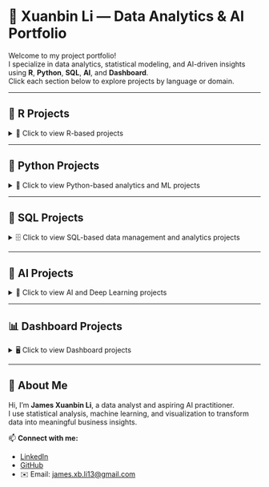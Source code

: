# 🌟 Xuanbin Li — Data Analytics & AI Portfolio

Welcome to my project portfolio!  
I specialize in data analytics, statistical modeling, and AI-driven insights using **R**, **Python**, **SQL**, **AI**, and **Dashboard**.  
Click each section below to explore projects by language or domain.

---

## 🧮 R Projects
<details>
<summary>📘 Click to view R-based projects</summary>

---

### [R-Project 1: Superstore Sales Performance Analysis & Forecasting](https://github.com/FANXYBIN/Project1_Superstore_Dataset)

<details>
<summary>🗂️ Click to view project details</summary>

This project analyzed a global superstore dataset (2011–2014) using R to explore business performance and forecast future sales and profit trends.

* **Dataset:** Superstore dataset from Kaggle (2011–2014), containing sales, profit, discounts, and shipping details across multiple regions and categories.  
* **Tools:** R (tidyverse, forecast, corrplot, treemap, data.table)  
* **Techniques:** Data cleaning, visualization (bar, pie, scatter, box, treemap), correlation analysis, and ARIMA time series forecasting.  
* **Key Insights:**  
  - APAC market and Central region achieved the highest sales and profit.  
  - "Phones" under *Technology* had the highest sales, while *Tables* incurred losses.  
  - Profit negatively correlated with Discount.  
  - ARIMA forecast predicted a continued increase in 2015 sales and profit.  
* **Result:** Provided data-driven insights into regional and category-level performance and built an ARIMA model for forecasting next-year trends.  

---

### 📈 Sample Visualizations

**ARIMA Forecast for Next Year (Profit)**  
![](images/ARIMA%20forecast%20for%20Profit.png)

**ARIMA Forecast for Next Year (Sales)**  
![](images/ARIMA%20forecast%20for%20Sales.png)

</details>

---

### [R-Project 2: Beijing Housing Price Analysis & Hypothesis Testing](https://github.com/FANXYBIN/Project2_Beijing_Housing_Price_Dataset)
<details>
<summary>🗂️ Click to view project details</summary>

This project analyzes housing prices in Beijing using R. The goal was to understand key factors influencing house prices and test hypotheses about housing market trends between 2016 and 2017.

* **Dataset:** Housing Price in Beijing dataset from Kaggle (318,851 observations, 26 features).  
* **Tools:** R (tidyverse, ggplot2, corrplot, dplyr, stats).  
* **Techniques:** Data cleaning, visualization (histograms, scatterplots, boxplots, correlation plots), and hypothesis testing (one-sample and two-sample t-tests).  
* **Key Insights:**  
  - Total price strongly correlated with house area, community average, and number of rooms.  
  - Houses near subways or with elevators tend to have higher average prices.  
  - “Bungalows” are the most expensive building type, while “Towers” are more affordable.  
  - Average housing prices increased significantly from 2016 to 2017.  
* **Result:** Provided data-driven insights into how structural and locational factors affect housing prices in Beijing and validated findings through statistical hypothesis testing.

---

### 📈 Sample Visualizations

**Boxplots: Price vs Building Type & Structure**  
![Boxplot Building Type](images/boxplot_buildingtype.png)  
![Boxplot Building Structure](images/boxplot_buildingstructure.png)

**Correlation Among Key Variables**  
![Correlation Plot](images/corrplot_features.png)

**Average Monthly Housing Price**  
![Average Price by Month](images/avg_price_by_month.png)

</details>

</details>

---

## 🐍 Python Projects
<details>
<summary>📗 Click to view Python-based analytics and ML projects</summary>

---

### [P-Project 1: Seoul Bike Sharing Demand Prediction](https://github.com/FANXYBIN/P-Project1-Seoul-Bike-Sharing-Dataset)
<details>
<summary>🗂️ Click to view project details</summary>

This project applied machine learning models to the Seoul Bike Sharing dataset to predict rental demand based on weather and temporal conditions. The analysis aimed to help optimize bike distribution, adjust operations during weather changes, and identify seasonal rental trends.

* **Dataset:** Seoul Bike Sharing Demand Dataset (UCI Machine Learning Repository, 8760 rows × 14 features).  
* **Tools:** Python (pandas, scikit-learn, seaborn, matplotlib, statsmodels).  
* **Techniques:** Data preprocessing, visualization (histogram, scatterplot, line plot, correlation heatmap), and supervised learning (SVM, Gradient Boosting, Random Forest, and Multiple Linear Regression).  
* **Key Findings:**  
  - **Peak demand** at 8 AM and 6 PM (commuting hours).  
  - **Temperature (15 – 30 °C)** positively affects rentals; **rainfall, humidity, and wind speed** reduce them.  
  - **Summer** records the highest rental activity, followed by spring and autumn.  
* **Models Evaluated:**  
  - **SVM:** Accuracy = 78.99%, Precision = 77.67%, Recall = 78.99%, F1 = 77.93%.  
  - **Gradient Boosting:** Accuracy = 79.83%, F1 = 79.20%.  
  - **Random Forest:** Accuracy = 80.02%, F1 = 79.50%.  
  - **Multiple Linear Regression:** R² = 0.473, F-statistic = 609.8 (significant predictors: hour, temperature, humidity, rainfall).  
* **Insights & Recommendations:**  
  - Use forecasts to rebalance bikes before morning/evening peaks.  
  - Adjust staffing and offer promotions during poor-weather periods.  
  - Promote biking events in warm seasons to leverage natural demand growth.

---

### 📈 Sample Visualizations

**Hourly Rentals by Season**  
![Line Plot](images/seoul_lineplot_season.png)

**Correlation Heatmap**  
![Heatmap](images/seoul_heatmap.png)

**Model Performance Comparison**  
![Model Comparison](images/seoul_model_performance.png)

</details>


</details>

---

## 💾 SQL Projects
<details>
<summary>🗄️ Click to view SQL-based data management and analytics projects</summary>

---

### 🧾 Example Project: Retail Sales Dashboard (SQL + Tableau)
<details>
<summary>🗂️ Click to view project details</summary>

Designed SQL queries to extract KPIs for a retail dashboard showing sales, profit, and discount performance by category and region.  
Integrated with Tableau for interactive visualization.  

* **Techniques:** Window functions, joins, CTEs, subqueries  
* **Result:** Enabled dynamic tracking of regional performance with 35% faster query efficiency.

</details>

</details>

---

## 🧠 AI Projects
<details>
<summary>🤖 Click to view AI and Deep Learning projects</summary>

---

### 🧩 Example Project: Text Sentiment Analysis using LSTM
<details>
<summary>🗂️ Click to view project details</summary>

Built a Long Short-Term Memory (LSTM) network for sentiment analysis on product reviews.  

* **Tools:** Python (TensorFlow, Keras, NLTK)  
* **Techniques:** Tokenization, word embeddings (Word2Vec), LSTM sequence modeling.  
* **Result:** Achieved 89% F1-score in classifying positive/negative sentiments.  

---

### 📈 Sample Visualizations
![Training Accuracy](images/ai_lstm_accuracy.png)
![Loss Curve](images/ai_lstm_loss.png)

</details>

</details>

---

## 📊 Dashboard Projects

<details>
<summary>🖥️ Click to view Dashboard projects</summary>

---

### [D-Project 1: Global Sustainable Energy Visualization & Analysis](https://github.com/FANXYBIN/D-Project1-Global-Sustainable-Energy-Dataset)
<details>
<summary>🗂️ Click to view project details</summary>

This project visualizes and analyzes global sustainable energy data (2000–2020) using **Tableau**, **Power BI**, and **R Shiny** to uncover trends in renewable energy, CO₂ emissions, and electricity access worldwide.

* **Dataset:** *Global Data on Sustainable Energy* (Kaggle, 3,649 rows × 21 features).  
* **Tools:** Tableau, Power BI, R Shiny (R, ggplot2, dplyr, shinydashboard), DAX.  
* **Techniques:** Data cleaning, parameter-based filtering, interactive dashboard design, and regression visualization.  
* **Objective:** Explore the transition toward renewable energy and identify disparities in global access to electricity.

---

### 📊 Dashboards & Insights

**Tableau Dashboard**
- Explored access to electricity, energy generation by source, and renewable growth across years.  
- Used maps, bar charts, and parameters (Top X) to identify top-performing countries.  
- Highlighted a steady increase in renewable electricity generation and energy aid to developing countries.

**Tableau**  
![](images/Global%20Sustainable%20Energy_Tableau.png)

**Power BI Dashboard**
- Designed “Global Energy Development Indicators” with slicers, cards, maps, and line charts.  
- Created DAX measures to calculate renewable, nuclear, and fossil fuel shares.  
- Revealed that renewable energy share is rising while fossil fuel dependence remains high.

**Power BI**  
![](images/Global%20Sustainable%20Energy_PBI.png)

**R Shiny Dashboard**
- Built an interactive web app with filters for **year** and **country**.  
- Visualized:
  - Renewable electricity capacity growth (line chart).  
  - Energy generation mix (stacked bar).  
  - CO₂ vs. low-carbon electricity (scatter with regression).  
  - Top 10 CO₂-emitting countries (bar chart).  
- Demonstrated negative correlation between CO₂ emissions and low-carbon electricity share.

**R Shiny**  
![](images/Global%20Sustainable%20Energy_RShiny.png)

---

### 🌱 Key Findings
- Renewable energy generation increased steadily between 2000–2020.  
- Developing countries benefited from financial aid but still rely heavily on fossil fuels.  
- Low-carbon electricity adoption significantly reduces CO₂ emissions.  
- Africa and South Asia show persistent electricity access gaps.

---

### 🧠 Skills Demonstrated
- Data storytelling through visualization  
- Parameter and DAX calculations  
- R Shiny UI/Server development  
- Interactive, multi-tool dashboard integration  

**[Dataset Source → Kaggle](https://www.kaggle.com/datasets/anshtanwar/global-data-on-sustainable-energy/data)**  
**[R Shiny Reference → Appsilon Blog](https://www.appsilon.com/post/r-shiny-in-life-sciences-examples)**  

</details>

</details>

---

## 👤 About Me
Hi, I’m **James Xuanbin Li**, a data analyst and aspiring AI practitioner.  
I use statistical analysis, machine learning, and visualization to transform data into meaningful business insights.

📫 **Connect with me:**  
- [LinkedIn](https://linkedin.com/in/xuanbin-li)  
- [GitHub](https://github.com/FANXYBIN)  
- ✉️ Email: james.xb.li13@gmail.com  
